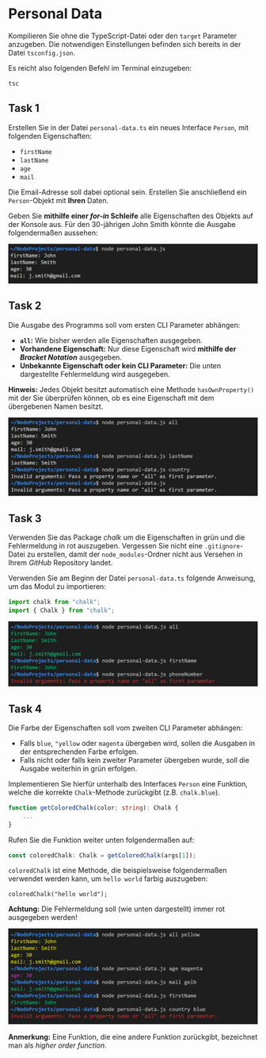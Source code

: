 # Personal Data

Kompilieren Sie ohne die TypeScript-Datei oder den `target` Parameter anzugeben. Die notwendigen Einstellungen befinden sich bereits in der Datei `tsconfig.json`. 

Es reicht also folgenden Befehl im Terminal einzugeben: 

```bash
tsc
```

## Task 1

Erstellen Sie in der Datei `personal-data.ts` ein neues Interface `Person`, mit folgenden Eigenschaften:

- `firstName`
- `lastName`
- `age`
- `mail`

Die Email-Adresse soll dabei optional sein. Erstellen Sie anschließend ein `Person`-Objekt mit **Ihren** Daten.

Geben Sie **mithilfe einer *for-in* Schleife** alle Eigenschaften des Objekts auf der Konsole aus. Für den 30-jährigen John Smith könnte die Ausgabe folgendermaßen aussehen:

![img](./images/console1.png)


## Task 2

Die Ausgabe des Programms soll vom ersten CLI Parameter abhängen: 
- **`all`:** Wie bisher werden alle Eigenschaften ausgegeben.
- **Vorhandene Eigenschaft:** Nur diese Eigenschaft wird **mithilfe der _Bracket Notation_** ausgegeben.
- **Unbekannte Eigenschaft oder kein CLI Parameter:** Die unten dargestellte Fehlermeldung wird ausgegeben.

**Hinweis:** Jedes Objekt besitzt automatisch eine Methode `hasOwnProperty()` mit der Sie überprüfen können, ob es eine Eigenschaft mit dem übergebenen Namen besitzt.

![img](./images/console2.png)


## Task 3

Verwenden Sie das Package *chalk* um die Eigenschaften in grün und die Fehlermeldung in rot auszugeben. Vergessen Sie nicht eine `.gitignore`-Datei zu erstellen, damit der `node_modules`-Ordner nicht aus Versehen in Ihrem *GitHub* Repository landet.

Verwenden Sie am Beginn der Datei `personal-data.ts` folgende Anweisung, um das Modul zu importieren:

```typescript
import chalk from "chalk";
import { Chalk } from "chalk";
```

![img](./images/console3.png)


## Task 4

Die Farbe der Eigenschaften soll vom zweiten CLI Parameter abhängen:
- Falls `blue`, `"yellow` oder `magenta` übergeben wird, sollen die Ausgaben in der entsprechenden Farbe erfolgen.
- Falls nicht oder falls kein zweiter Parameter übergeben wurde, soll die Ausgabe weiterhin in grün erfolgen.

Implementieren Sie hierfür unterhalb des Interfaces `Person` eine Funktion, welche die korrekte `Chalk`-Methode zurückgibt (z.B. `chalk.blue`).

```typescript
function getColoredChalk(color: string): Chalk {
    ...
}
```

Rufen Sie die Funktion weiter unten folgendermaßen auf:

```typescript
const coloredChalk: Chalk = getColoredChalk(args[1]);
```

`coloredChalk` ist eine Methode, die beispielsweise folgendermaßen verwendet werden kann, um `hello world` farbig auszugeben:

```ty
coloredChalk("hello world");
```

**Achtung:** Die Fehlermeldung soll (wie unten dargestellt) immer rot ausgegeben werden!

![img](./images/console4.png)

**Anmerkung:** Eine Funktion, die eine andere Funktion zurückgibt, bezeichnet man als *higher order function*.